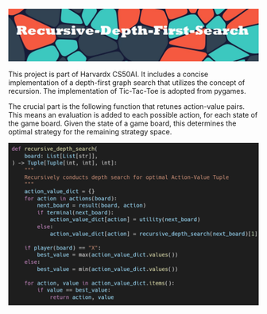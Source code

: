 ![](https://github.com/MarkMH/recursive-df-graph-search/blob/a617ab8b10a77e218c81f90c0d9a31d71bf518f5/readme_assets/recursive-dept-first-search.jpg)

This project is part of Harvardx CS50AI. It includes a concise implementation of a depth-first graph search that utilizes the concept of recursion.  The implementation of Tic-Tac-Toe is adopted from pygames.

The crucial part is the following function that retunes action-value pairs. This means an evaluation is added to each possible action, for each state of the game board. Given the state of a game board, this determines the optimal strategy for the remaining strategy space.  

![](https://github.com/MarkMH/recursive-df-graph-search/blob/52cb1ce5af80f7231cf8dfc6079f3f184c1e9431/readme_assets/carbon.png)
